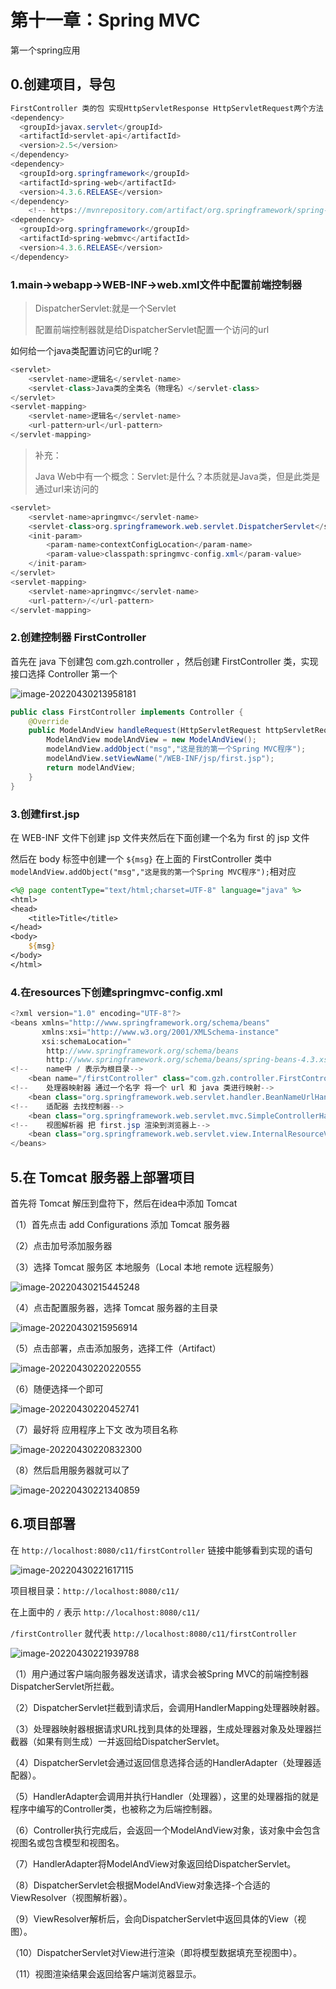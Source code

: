 # 第十一章：Spring MVC

第一个spring应用

## 0.创建项目，导包

```java
FirstController 类的包 实现HttpServletResponse HttpServletRequest两个方法
<dependency>
  <groupId>javax.servlet</groupId>
  <artifactId>servlet-api</artifactId>
  <version>2.5</version>
</dependency>
<dependency>
  <groupId>org.springframework</groupId>
  <artifactId>spring-web</artifactId>
  <version>4.3.6.RELEASE</version>
</dependency>
    <!-- https://mvnrepository.com/artifact/org.springframework/spring-webmvc -->
<dependency>
  <groupId>org.springframework</groupId>
  <artifactId>spring-webmvc</artifactId>
  <version>4.3.6.RELEASE</version>
</dependency>
```

### 1.main->webapp->WEB-INF->web.xml文件中配置前端控制器

> DispatcherServlet:就是一个Servlet
>
> 配置前端控制器就是给DispatcherServlet配置一个访问的url



如何给一个java类配置访问它的url呢？

```java
<servlet>
    <servlet-name>逻辑名</servlet-name>
    <servlet-class>Java类的全类名（物理名）</servlet-class>
</servlet>
<servlet-mapping>
    <servlet-name>逻辑名</servlet-name>
    <url-pattern>url</url-pattern>
</servlet-mapping>
```

> 补充：
>
> Java Web中有一个概念：Servlet:是什么？本质就是Java类，但是此类是通过url来访问的

```java
<servlet>
    <servlet-name>apringmvc</servlet-name>
    <servlet-class>org.springframework.web.servlet.DispatcherServlet</servlet-class>
    <init-param>
        <param-name>contextConfigLocation</param-name>
        <param-value>classpath:springmvc-config.xml</param-value>
    </init-param>
</servlet>
<servlet-mapping>
    <servlet-name>apringmvc</servlet-name>
    <url-pattern>/</url-pattern>
</servlet-mapping>
```

### 2.创建控制器 FirstController

首先在 java 下创建包 com.gzh.controller ，然后创建 FirstController 类，实现接口选择 Controller 第一个

![image-20220430213958181](https://lsky.hhdxw.top/imghub/img/image-20220430213958181.png)

```java
public class FirstController implements Controller {
    @Override
    public ModelAndView handleRequest(HttpServletRequest httpServletRequest, HttpServletResponse httpServletResponse) throws Exception {
        ModelAndView modelAndView = new ModelAndView();
        modelAndView.addObject("msg","这是我的第一个Spring MVC程序");
        modelAndView.setViewName("/WEB-INF/jsp/first.jsp");
        return modelAndView;
    }
}
```

### 3.创建first.jsp

在 WEB-INF 文件下创建 jsp 文件夹然后在下面创建一个名为 first 的 jsp 文件

然后在 body 标签中创建一个 `${msg}` 在上面的 FirstController 类中 `modelAndView.addObject("msg","这是我的第一个Spring MVC程序");`相对应

```jsp
<%@ page contentType="text/html;charset=UTF-8" language="java" %>
<html>
<head>
    <title>Title</title>
</head>
<body>
    ${msg}
</body>
</html>
```

### 4.在resources下创建springmvc-config.xml

```java
<?xml version="1.0" encoding="UTF-8"?>
<beans xmlns="http://www.springframework.org/schema/beans"
       xmlns:xsi="http://www.w3.org/2001/XMLSchema-instance"
       xsi:schemaLocation="
        http://www.springframework.org/schema/beans
        http://www.springframework.org/schema/beans/spring-beans-4.3.xsd">
<!--    name中 / 表示为根目录-->
    <bean name="/firstController" class="com.gzh.controller.FirstController"/>
<!--    处理器映射器 通过一个名字 将一个 url 和 java 类进行映射-->
    <bean class="org.springframework.web.servlet.handler.BeanNameUrlHandlerMapping"/>
<!--    适配器 去找控制器-->
    <bean class="org.springframework.web.servlet.mvc.SimpleControllerHandlerAdapter"/>
<!--    视图解析器 把 first.jsp 渲染到浏览器上-->
    <bean class="org.springframework.web.servlet.view.InternalResourceViewResolver"/>
</beans>
```

## 5.在 Tomcat 服务器上部署项目

首先将 Tomcat  解压到盘符下，然后在idea中添加 Tomcat  

（1）首先点击 add Configurations 添加 Tomcat  服务器

（2）点击加号添加服务器

（3）选择 Tomcat  服务区 本地服务（Local 本地 	remote 远程服务）

![image-20220430215445248](https://lsky.hhdxw.top/imghub/img/image-20220430215445248.png)

（4）点击配置服务器，选择 Tomcat  服务器的主目录

![image-20220430215956914](https://lsky.hhdxw.top/imghub/img/image-20220430215956914.png)

（5）点击部署，点击添加服务，选择工件（Artifact） 

![image-20220430220220555](https://lsky.hhdxw.top/imghub/img/image-20220430220220555.png)

（6）随便选择一个即可

![image-20220430220452741](https://lsky.hhdxw.top/imghub/img/image-20220430220452741.png)

（7）最好将 应用程序上下文 改为项目名称

![image-20220430220832300](https://lsky.hhdxw.top/imghub/img/image-20220430220832300.png)

（8）然后启用服务器就可以了

![image-20220430221340859](https://lsky.hhdxw.top/imghub/img/image-20220430221340859.png)

## 6.项目部署

在 `http://localhost:8080/c11/firstController` 链接中能够看到实现的语句

![image-20220430221617115](https://lsky.hhdxw.top/imghub/img/image-20220430221617115.png)

项目根目录：`http://localhost:8080/c11/`

在上面中的  `/`  表示 `http://localhost:8080/c11/`

`/firstController`    就代表    `http://localhost:8080/c11/firstController`



![image-20220430221939788](https://lsky.hhdxw.top/imghub/img/image-20220430221939788.png)

（1）用户通过客户端向服务器发送请求，请求会被Spring MVC的前端控制器DispatcherServlet所拦截。

（2）DispatcherServlet拦截到请求后，会调用HandlerMapping处理器映射器。

（3）处理器映射器根据请求URL找到具体的处理器，生成处理器对象及处理器拦截器（如果有则生成）一并返回给DispatcherServlet。

（4）DispatcherServlet会通过返回信息选择合适的HandlerAdapter（处理器适配器）。

（5）HandlerAdapter会调用并执行Handler（处理器），这里的处理器指的就是程序中编写的Controller类，也被称之为后端控制器。

（6）Controller执行完成后，会返回一个ModelAndView对象，该对象中会包含视图名或包含模型和视图名。

（7）HandlerAdapter将ModelAndView对象返回给DispatcherServlet。

（8）DispatcherServlet会根据ModelAndView对象选择-个合适的ViewResolver（视图解析器）。

（9）ViewResolver解析后，会向DispatcherServlet中返回具体的View（视图）。

（10）DispatcherServlet对View进行渲染（即将模型数据填充至视图中）。

（11）视图渲染结果会返回给客户端浏览器显示。